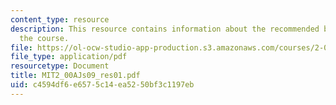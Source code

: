 ```yaml
---
content_type: resource
description: This resource contains information about the recommended books used in
  the course.
file: https://ol-ocw-studio-app-production.s3.amazonaws.com/courses/2-00aj-exploring-sea-space-earth-fundamentals-of-engineering-design-spring-2009/c4594df6e6575c14ea5250bf3c1197eb_MIT2_00AJs09_res01.pdf
file_type: application/pdf
resourcetype: Document
title: MIT2_00AJs09_res01.pdf
uid: c4594df6-e657-5c14-ea52-50bf3c1197eb
---
```

